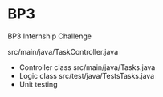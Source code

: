 # BP3
BP3 Internship Challenge

src/main/java/TaskController.java
- Controller class
src/main/java/Tasks.java
- Logic class
src/test/java/TestsTasks.java
- Unit testing
